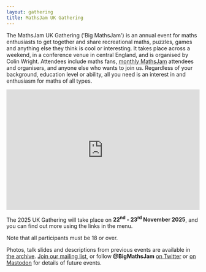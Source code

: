 ```yaml
---
layout: gathering
title: MathsJam UK Gathering
---
```


The MathsJam UK Gathering ('Big MathsJam') is an annual event for maths enthusiasts to get together and share recreational maths, puzzles, games and anything else they think is cool or interesting. It takes place across a weekend, in a conference venue in central England, and is organised by Colin Wright. Attendees include maths fans, [monthly MathsJam](https://mathsjam.com) attendees and organisers, and anyone else who wants to join us. Regardless of your background, education level or ability, all you need is an interest in and enthusiasm for maths of all types.

<div align="center"><iframe width="560" height="315" src="https://www.youtube.com/embed/ZM465bN_IF8?si=gQeDCkQmdjqMhCx2" title="YouTube video player" frameborder="0" allow="accelerometer; autoplay; clipboard-write; encrypted-media; gyroscope; picture-in-picture; web-share" referrerpolicy="strict-origin-when-cross-origin" allowfullscreen style="max-width:100%"></iframe></div>

The 2025 UK Gathering will take place on **22<sup>nd</sup> - 23<sup>rd</sup> November 2025**, and you can find out more using the links in the menu.

Note that all participants must be 18 or over.

Photos, talk slides and descriptions from previous events are available in [the archive](archive). <a href="https://c5dd5172.sibforms.com/serve/MUIFAFZqfKRBZSCzMNrzq3YjcQnPNy3DbFHLPInzBFpsf-mXZvTWzIx6jKMedQbdYDy7xL5jUAyLx7dA0yCzXwrZgGq0SydXFFqKkhppVRksaOJF400-5u3qAenMO1TTebODlo6JLIqSwlwuVuggjBgSkF7EugjHI5EpkVLQtH9aVppq1fHe5hBH4GO1aWwlVnhA2DqWiqShsEbY">Join our mailing list</a>, or follow <strong>@BigMathsJam</strong> [on Twitter](https://www.twitter.com/bigmathsjam) or [on Mastodon](https://mathstodon.xyz/@bigmathsjam) for details of future events.

